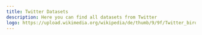 ```yaml
---
title: Twitter Datasets
description: Here you can find all datasets from Twitter
logo: https://upload.wikimedia.org/wikipedia/de/thumb/9/9f/Twitter_bird_logo_2012.svg/1200px-Twitter_bird_logo_2012.svg.png
---
```

